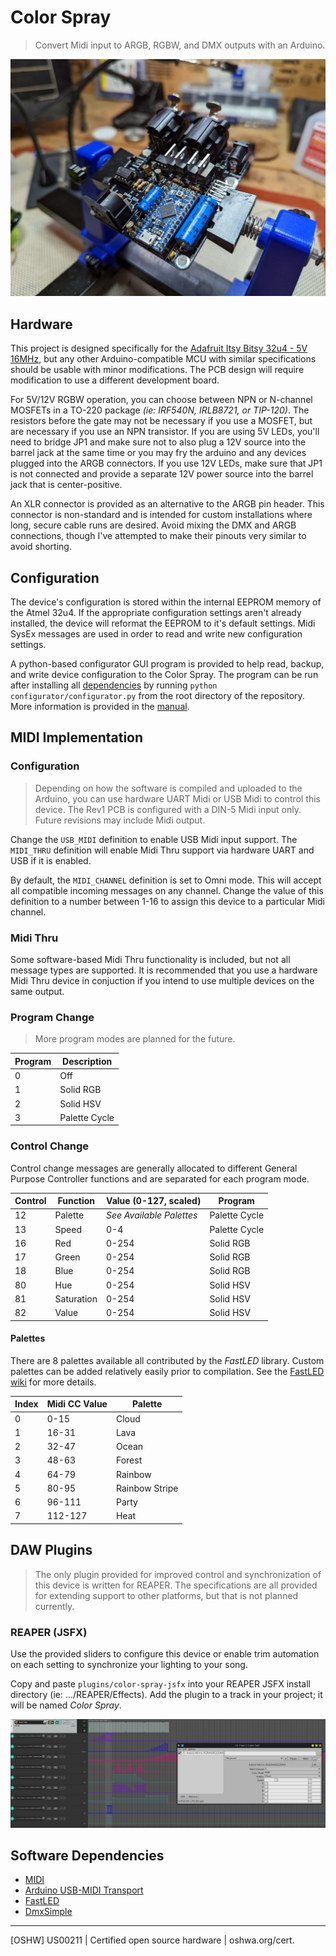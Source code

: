 # Color Spray
> Convert Midi input to ARGB, RGBW, and DMX outputs with an Arduino.

![Rev1 populated PCB](img/hardware.jpg)

## Hardware
This project is designed specifically for the [Adafruit Itsy Bitsy 32u4 - 5V 16MHz](https://learn.adafruit.com/introducting-itsy-bitsy-32u4/), but any other Arduino-compatible MCU with similar specifications should be usable with minor modifications. The PCB design will require modification to use a different development board.

For 5V/12V RGBW operation, you can choose between NPN or N-channel MOSFETs in a TO-220 package _(ie: IRF540N, IRLB8721, or TIP-120)_. The resistors before the gate may not be necessary if you use a MOSFET, but are necessary if you use an NPN transistor. If you are using 5V LEDs, you'll need to bridge JP1 and make sure not to also plug a 12V source into the barrel jack at the same time or you may fry the arduino and any devices plugged into the ARGB connectors. If you use 12V LEDs, make sure that JP1 is not connected and provide a separate 12V power source into the barrel jack that is center-positive.

An XLR connector is provided as an alternative to the ARGB pin header. This connector is non-standard and is intended for custom installations where long, secure cable runs are desired. Avoid mixing the DMX and ARGB connections, though I've attempted to make their pinouts very similar to avoid shorting.

## Configuration
The device's configuration is stored within the internal EEPROM memory of the Atmel 32u4. If the appropriate configuration settings aren't already installed, the device will reformat the EEPROM to it's default settings. Midi SysEx messages are used in order to read and write new configuration settings.

A python-based configurator GUI program is provided to help read, backup, and write device configuration to the Color Spray. The program can be run after installing all [dependencies](configurator/manual.md#dependencies) by running `python configurator/configurator.py` from the root directory of the repository. More information is provided in the [manual](configurator/manual.md).

## MIDI Implementation

### Configuration

> Depending on how the software is compiled and uploaded to the Arduino, you can use hardware UART Midi or USB Midi to control this device. The Rev1 PCB is configured with a DIN-5 Midi input only. Future revisions may include Midi output.

Change the `USB_MIDI` definition to enable USB Midi input support. The `MIDI_THRU` definition will enable Midi Thru support via hardware UART and USB if it is enabled.

By default, the `MIDI_CHANNEL` definition is set to Omni mode. This will accept all compatible incoming messages on any channel. Change the value of this definition to a number between 1-16 to assign this device to a particular Midi channel.

### Midi Thru

Some software-based Midi Thru functionality is included, but not all message types are supported. It is recommended that you use a hardware Midi Thru device in conjuction if you intend to use multiple devices on the same output.

### Program Change

> More program modes are planned for the future.

| Program | Description   |
| ------- | ------------- |
| 0       | Off           |
| 1       | Solid RGB     |
| 2       | Solid HSV     |
| 3       | Palette Cycle |

### Control Change

Control change messages are generally allocated to different General Purpose Controller functions and are separated for each program mode.

| Control | Function   | Value (0-127, scaled)    | Program       |
| ------- | ---------- | ------------------------ | ------------- |
| 12      | Palette    | _See Available Palettes_ | Palette Cycle |
| 13      | Speed      | 0-4                      | Palette Cycle |
| 16      | Red        | 0-254                    | Solid RGB     |
| 17      | Green      | 0-254                    | Solid RGB     |
| 18      | Blue       | 0-254                    | Solid RGB     |
| 80      | Hue        | 0-254                    | Solid HSV     |
| 81      | Saturation | 0-254                    | Solid HSV     |
| 82      | Value      | 0-254                    | Solid HSV     |

#### Palettes

There are 8 palettes available all contributed by the _FastLED_ library. Custom palettes can be added relatively easily prior to compilation. See the [FastLED wiki](https://github.com/FastLED/FastLED/wiki/Gradient-color-palettes) for more details.

| Index | Midi CC Value | Palette        |
| ----- | ------------- | -------------- |
| 0     | 0-15          | Cloud          |
| 1     | 16-31         | Lava           |
| 2     | 32-47         | Ocean          |
| 3     | 48-63         | Forest         |
| 4     | 64-79         | Rainbow        |
| 5     | 80-95         | Rainbow Stripe |
| 6     | 96-111        | Party          |
| 7     | 112-127       | Heat           |

## DAW Plugins

> The only plugin provided for improved control and synchronization of this device is written for REAPER. The specifications are all provided for extending support to other platforms, but that is not planned currently.

### REAPER (JSFX)

Use the provided sliders to configure this device or enable trim automation on each setting to synchronize your lighting to your song.

Copy and paste `plugins/color-spray-jsfx` into your REAPER JSFX install directory (ie: .../REAPER/Effects). Add the plugin to a track in your project; it will be named _Color Spray_.

![REAPER plugin and example](img/reaper.png)

## Software Dependencies
* [MIDI](https://github.com/FortySevenEffects/arduino_midi_library/)
* [Arduino USB-MIDI Transport](https://github.com/lathoub/Arduino-USBMIDI)
* [FastLED](https://fastled.io/)
* [DmxSimple](https://github.com/PaulStoffregen/DmxSimple)

---

[OSHW] US00211 | Certified open source hardware | oshwa.org/cert.
